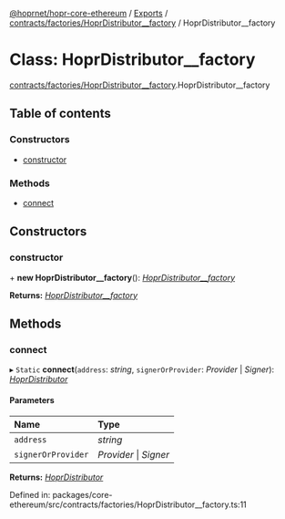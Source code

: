 [@hoprnet/hopr-core-ethereum](../README.md) / [Exports](../modules.md) / [contracts/factories/HoprDistributor\_\_factory](../modules/contracts_factories_hoprdistributor__factory.md) / HoprDistributor\_\_factory

# Class: HoprDistributor\_\_factory

[contracts/factories/HoprDistributor\_\_factory](../modules/contracts_factories_hoprdistributor__factory.md).HoprDistributor\_\_factory

## Table of contents

### Constructors

- [constructor](contracts_factories_hoprdistributor__factory.hoprdistributor__factory.md#constructor)

### Methods

- [connect](contracts_factories_hoprdistributor__factory.hoprdistributor__factory.md#connect)

## Constructors

### constructor

\+ **new HoprDistributor\_\_factory**(): [_HoprDistributor\_\_factory_](contracts_factories_hoprdistributor__factory.hoprdistributor__factory.md)

**Returns:** [_HoprDistributor\_\_factory_](contracts_factories_hoprdistributor__factory.hoprdistributor__factory.md)

## Methods

### connect

▸ `Static` **connect**(`address`: _string_, `signerOrProvider`: _Provider_ \| _Signer_): [_HoprDistributor_](contracts_hoprdistributor.hoprdistributor.md)

#### Parameters

| Name               | Type                   |
| :----------------- | :--------------------- |
| `address`          | _string_               |
| `signerOrProvider` | _Provider_ \| _Signer_ |

**Returns:** [_HoprDistributor_](contracts_hoprdistributor.hoprdistributor.md)

Defined in: packages/core-ethereum/src/contracts/factories/HoprDistributor\_\_factory.ts:11
